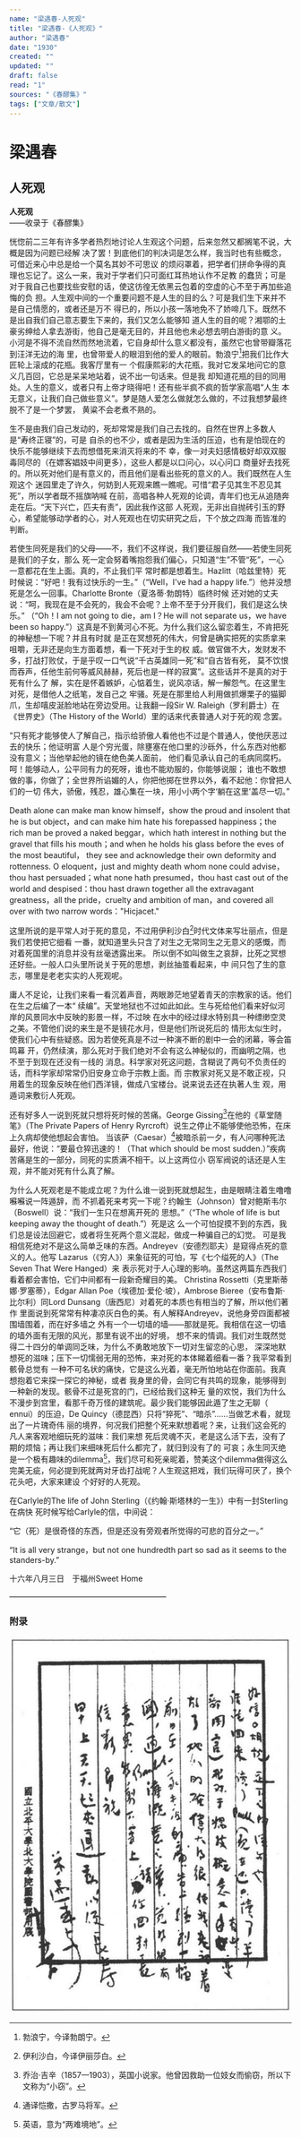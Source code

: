 ```yaml
---
name: "梁遇春-人死观"
title: "梁遇春-《人死观》"
author: "梁遇春"
date: "1930"
created: ""
updated: ""
draft: false
read: "1"
sources: "《春醪集》"
tags: ["文章/散文"]
---
```



# 梁遇春

## 人死观

**人死观**  
——收录于《春醪集》

恍惚前二三年有许多学者热烈地讨论人生观这个问题，后来忽然又都搁笔不说，大概是因为问题已经解
决了罢！到底他们的判决词是怎么样，我当时也有些概念，可借近来心中总是给一个莫名其妙不可思议
的烦闷罩着，把学者们拼命争得的真理也忘记了。这么一来，我对于学者们只可面红耳热地认作不足教
的蠢货；可是对于我自己也要找些安慰的话，使这彷徨无依黑云包着的空虚的心不至于再加些追悔的负
担。人生观中间的一个重要问题不是人生的目的么？可是我们生下来并不是自己情愿的，或者还是万不
得已的，所以小孩一落地免不了娇啼几下。既然不是出自我们自己意志要生下来的，我们又怎么能够知
道人生的目的呢？湘鄂的土豪劣绅给人拿去游街，他自己是毫无目的，并且他也未必想去明白游街的意
义。小河是不得不流自然而然地流着，它自身却什么意义都没有，虽然它也曾带瓣落花到汪洋无边的海
里，也曾带爱人的眼泪到他的爱人的眼前。勃浪宁[^1]把我们比作大匠轮上滚成的花瓶。我客厅里有一
个假康熙彩的大花瓶，我对它发呆地问它的意义几百回，它总是呆呆地站着，说不出一句话来。但是我
却知道花瓶的目的同用处。人生的意义，或者只有上帝才晓得吧！还有些半疯不疯的哲学家高唱“人生
本无意义，让我们自己做些意义”。梦是随人爱怎么做就怎么做的，不过我想梦最终脱不了是一个梦罢，
黄粱不会老煮不熟的。

生不是由我们自己发动的，死却常常是我们自己去找的。自然在世界上多数人是“寿终正寝”的，可是
自杀的也不少，或者是因为生活的压迫，也有是怕现在的快乐不能够继续下去而想借死来消灭将来的不
幸，像一对夫妇感情极好却双双服毒同尽的（在嫖客娼妓中间更多），这些人都是以口问心，以心问口
商量好去找死的。所以死对他们是有意义的，而且他们是看出些死的意义的人。我们既然在人生观这个
迷园里走了许久，何妨到人死观来瞧一瞧呢。可惜“君子见其生不忍见其死”，所以学者既不摇旗呐喊
在前，高唱各种人死观的论调，青年们也无从追随奔走在后。“天下兴亡，匹夫有责”，因此我作这部
人死观，无非出自抛砖引玉的野心，希望能够动学者的心，对人死观也在切实研究之后，下个放之四海
而皆准的判断。

若使生同死是我们的父母——不，我们不这样说，我们要征服自然——若使生同死是我们的子女，那么
死一定会努着嘴抱怨我们偏心，只知道“生”不管“死”，一心一意都花在生上面。真的，不止我们平
常时都是想着生。Hazlitt（哈兹里特）死时候说：“好吧！我有过快乐的一生。”（“Well，I've
had a happy life.”）他并没想死是怎么一回事。Charlotte Bronte（夏洛蒂·勃朗特）临终时候
还对她的丈夫说：“呵，我现在是不会死的，我会不会呢？上帝不至于分开我们，我们是这么快乐。”
（“Oh！I am not going to die，am I？He will not separate us，we have been so
happy.”）这真是不到黄河心不死。为什么我们这么留恋着生，不肯把死的神秘想一下呢？并且有时就
是正在冥想死的伟大，何曾是确实把死的实质拿来咀嚼，无非还是向生方面着想，看一下死对于生的权
威。做官做不大，发财发不多，打战打败仗，于是乎叹一口气说“千古英雄同一死”和“自古皆有死，
莫不饮恨而吞声，任他生前何等威风赫赫，死后也是一样的寂寞”。这些话并不是真的对于死有什么了
解，实在是怀着嫉妒，心惦着生，说风凉话，解一解怨气。在这里生对死，是借他人之纸笔，发自己之
牢骚。死是在那里给人利用做抓爆栗子的猫脚爪，生却嘻皮涎脸地站在旁边受用。让我翻一段Sir W.
Raleigh（罗利爵士）在《世界史》（The History of the World）里的话来代表普通人对于死的观
念罢。

“只有死才能够使人了解自己，指示给骄傲人看他也不过是个普通人，使他厌恶过去的快乐；他证明富
人是个穷光蛋，除壅塞在他口里的沙砾外，什么东西对他都没有意义；当他举起他的镜在绝色美人面前，
他们看见承认自己的毛病同腐朽。呵！能够动人，公平同有力的死呀，谁也不能劝服的，你能够说服；
谁也不敢想做的事，你做了；全世界所谄媚的人，你把他掷在世界以外，看不起他：你曾把人们的一切
伟大，骄傲，残忍，雄心集在一块，用小小两个字‘躺在这里’盖尽一切。”

Death alone can make man know himself，show the proud and insolent that he is
but object，and can make him hate his forepassed happiness；the rich man be
proved a naked beggar，which hath interest in nothing but the gravel that fills
his mouth；and when he holds his glass before the eves of the most beautiful，
they see and acknowledge their own deformity and rottenness. O eloquent，just
and mighty death whom none could advise，thou hast persuaded；what none hath
presumed，thou hast cast out of the world and despised：thou hast drawn together
all the extravagant greatness，all the pride，cruelty and ambition of man，and
covered all over with two narrow words："Hicjacet."

这里所说的是平常人对于死的意见，不过用伊利沙白[^2]时代文体来写壮丽点，但是我们若使把它细看
一番，就知道里头只含了对生之无常同生之无意义的感慨，而对着死国里的消息并没有丝毫透露出来。
所以倒不如叫做生之哀辞，比死之冥想还好些。一般人口头里所说关于死的思想，剥丝抽茧看起来，中
间只包了生的意志，哪里是老老实实的人死观呢。

庸人不足论，让我们来看一看沉着声音，两眼渺茫地望着青天的宗教家的话。他们在生之后编了一本“
续编”。天堂地狱也不过如此如此。生与死给他们看来好似河岸的风景同水中反映的影景一样，不过映
在水中的经过绿水特别具一种缥缈空灵之美。不管他们说的来生是不是镜花水月，但是他们所说死后的
情形太似生时，使我们心中有些疑惑。因为若使死真是不过一种演不断的剧中一会的闭幕，等会笛鸣幕
开，仍然续演，那么死对于我们绝对不会有这么神秘似的，而幽明之隔，也不至于到现在还没有一线的
消息。科学家对死这问题，含糊说了两句不负责任的话，而科学家却常常仍旧安身立命于宗教上面。而
宗教家对死又是不敢正视，只用着生的现象反映在他们西洋镜，做成八宝楼台。说来说去还在执著人生
观，用遁词来敷衍人死观。

还有好多人一说到死就只想将死时候的苦痛。George Gissing[^3]在他的《草堂随笔》（The
Private Papers of Henry Ryrcroft）说生之停止不能够使他恐怖，在床上久病却使他想起会害怕。
当该萨（Caesar）[^4]被暗杀前一夕，有人问哪种死法最好，他说：“要最仓猝迅速的！（That
which should be most sudden.）”疾病苦痛是生的一部分，同死的实质满不相干。以上这两位小
窃军阀说的话还是人生观，并不能对死有什么真了解。

为什么人死观老是不能成立呢？为什么谁一说到死就想起生，由是眼睛注着生噜噜囌囌说一阵遁辞，而
不抓着死来考究一下呢？约翰生（Johnson）曾对鲍斯韦尔（Boswell）说：“我们一生只在想离开死的
思想。”（“The whole of life is but keeping away the thought of death.”）死是这
么一个可怕捉摸不到的东西，我们总是设法回避它，或者将生死两个意义混起，做成一种骗自己的幻觉。
可是我相信死绝对不是这么简单乏味的东西。Andreyev（安德烈耶夫）是窥得点死的意义的人。他写
Lazarus（《穷人》）来象征死的可怕，写《七个缢死的人》（The Seven That Were Hanged）来
表示死对于人心理的影响。虽然这两篇东西我们看着都会害怕，它们中间都有一段新奇耀目的美。
Christina Rossetti（克里斯蒂娜·罗塞蒂），Edgar Allan Poe（埃德加·爱伦·坡），Ambrose
Bieree（安布鲁斯·比尔利）同Lord Dunsang（唐西尼）对着死的本质也有相当的了解，所以他们著作
里面说到死常常有种凄凉灰白色的美。有人解释Andreyev，说他身旁四面都被围墙围着，而在好多墙之
外有一个一切墙的墙——那就是死。我相信在这一切墙的墙外面有无限的风光，那里有说不出的好境，
想不来的情调。我们对生既然觉得二十四分的单调同乏味，为什么不勇敢地放下一切对生留恋的心思，
深深地默想死的滋味；压下一切懦弱无用的恐怖，来对死的本体睇着细看一番？我平常看到骸骨总觉有
一种不可名状的痛快，它是这么光着，毫无所怕地站在你面前。我真想抱着它来探一探它的神秘，或者
我身里的骨，会同它有共鸣的现象，能够得到一种新的发现。骸骨不过是死宫的门，已经给我们这种无
量的欢悦，我们为什么不漫步到宫里，看那千奇万怪的建筑呢。最少我们能够因此遁了生之无聊（
ennui）的压迫，De Quincy（德昆西）只将“猝死”、“暗杀”……当做艺术看，就现出了一片瑰奇伟
丽的境界，何况我们把整个死来默想着呢？来，让我们这会死的凡人来客观地细玩死的滋味：我们来想
死后灵魂不灭，老是这么活下去，没有了期的烦恼；再让我们来细味死后什么都完了，就归到没有了的
可哀；永生同灭绝是一个极有趣味的dilemma[^5]，我们尽可和死亲昵着，赞美这个dilemma做得这么
完美无疵，何必提到死就两对牙齿打战呢？人生观这把戏，我们玩得可厌了，换个花头吧，大家来建设
个好好的人死观。

在Carlyle的The life of John Sterling（《约翰·斯塔林的一生》）中有一封Sterling在病快
死时候写给Carlyle的信，中间说：

“它（死）是很奇怪的东西，但是还没有旁观者所觉得的可悲的百分之一。”

“It is all very strange，but not one hundredth part so sad as it seems to the
standers-by.”

十六年八月三日　于福州Sweet Home

————————————————————

[^1]: 勃浪宁，今译勃朗宁。
[^2]: 伊利沙白，今译伊丽莎白。
[^3]: 乔治·吉辛（1857—1903），英国小说家。他曾因救助一位妓女而偷窃，所以下文称为“小窃”。
[^4]: 通译恺撒，古罗马将军。
[^5]: 英语，意为“两难境地”。

### 附录

![作者手迹](../assets/image/liangyuchun.jpg)
